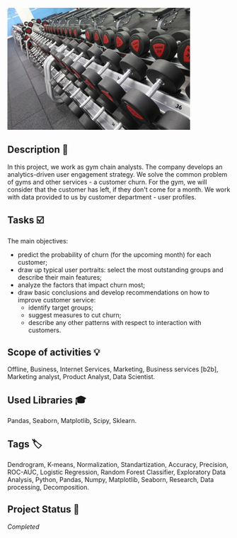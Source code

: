 ![fitness-logo](gym_01.jpg)

## Description :key:
In this project, we work as gym chain analysts. The company develops an analytics-driven user engagement strategy. We solve the common problem of gyms and other services - a customer churn. For the gym, we will consider that the customer has left, if they don't come for a month. We work with data provided to us by customer department - user profiles.

## Tasks :ballot_box_with_check:
The main objectives:
- predict the probability of churn (for the upcoming month) for each customer;
- draw up typical user portraits: select the most outstanding groups and describe their main features;
- analyze the factors that impact churn most;
- draw basic conclusions and develop recommendations on how to improve customer service:
    - identify target groups;
    - suggest measures to cut churn;
    - describe any other patterns with respect to interaction with customers.

## Scope of activities :bulb:
Offline, Business, Internet Services, Marketing, Business services [b2b], Marketing analyst, Product Analyst, Data Scientist.


## Used Libraries :mortar_board:
Pandas, Seaborn, Matplotlib, Scipy, Sklearn.


## Tags :label:
Dendrogram, K-means, Normalization, Standartization, Accuracy, Precision, ROC-AUC, Logistic Regression, Random Forest Classifier, Exploratory Data Analysis, Python, Pandas, Numpy, Matplotlib, Seaborn, Research, Data processing, Decomposition.


## Project Status :black_square_button:
_Completed_ 
